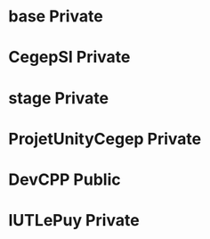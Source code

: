 # base Private
# CegepSI Private
# stage Private
# ProjetUnityCegep Private
# DevCPP Public
# IUTLePuy Private
